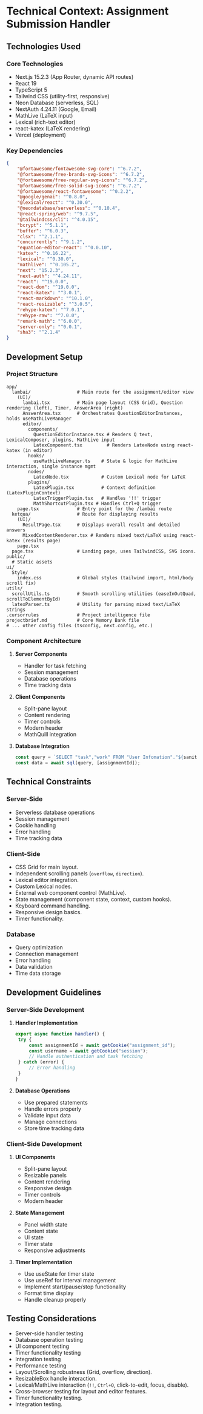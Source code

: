 # Technical Context: Assignment Submission Handler

## Technologies Used

### Core Technologies

- Next.js 15.2.3 (App Router, dynamic API routes)
- React 19
- TypeScript 5
- Tailwind CSS (utility-first, responsive)
- Neon Database (serverless, SQL)
- NextAuth 4.24.11 (Google, Email)
- MathLive (LaTeX input)
- Lexical (rich-text editor)
- react-katex (LaTeX rendering)
- Vercel (deployment)

### Key Dependencies

```json
{
	"@fortawesome/fontawesome-svg-core": "^6.7.2",
	"@fortawesome/free-brands-svg-icons": "^6.7.2",
	"@fortawesome/free-regular-svg-icons": "^6.7.2",
	"@fortawesome/free-solid-svg-icons": "^6.7.2",
	"@fortawesome/react-fontawesome": "^0.2.2",
	"@google/genai": "^0.8.0",
	"@lexical/react": "^0.30.0",
	"@neondatabase/serverless": "^0.10.4",
	"@react-spring/web": "^9.7.5",
	"@tailwindcss/cli": "^4.0.15",
	"bcrypt": "^5.1.1",
	"buffer": "^6.0.3",
	"clsx": "^2.1.1",
	"concurrently": "^9.1.2",
	"equation-editor-react": "^0.0.10",
	"katex": "^0.16.22",
	"lexical": "^0.30.0",
	"mathlive": "^0.105.2",
	"next": "15.2.3",
	"next-auth": "^4.24.11",
	"react": "^19.0.0",
	"react-dom": "^19.0.0",
	"react-katex": "^3.0.1",
	"react-markdown": "^10.1.0",
	"react-resizable": "^3.0.5",
	"rehype-katex": "^7.0.1",
	"rehype-raw": "^7.0.0",
	"remark-math": "^6.0.0",
	"server-only": "^0.0.1",
	"sha3": "^2.1.4"
}
```

## Development Setup

### Project Structure

```
app/
  lambai/                 # Main route for the assignment/editor view
    (UI)/
      lambai.tsx          # Main page layout (CSS Grid), Question rendering (left), Timer, AnswerArea (right)
      AnswerArea.tsx      # Orchestrates QuestionEditorInstances, holds useMathLiveManager
      editor/
        components/
          QuestionEditorInstance.tsx # Renders Q text, LexicalComposer, plugins, MathLive input
          LatexComponent.tsx         # Renders LatexNode using react-katex (in editor)
        hooks/
          useMathLiveManager.ts    # State & logic for MathLive interaction, single instance mgmt
        nodes/
          LatexNode.tsx            # Custom Lexical node for LaTeX
        plugins/
          LatexPlugin.tsx          # Context definition (LatexPluginContext)
          LatexTriggerPlugin.tsx   # Handles '!!' trigger
          MathShortcutPlugin.tsx # Handles Ctrl+Q trigger
    page.tsx              # Entry point for the /lambai route
  ketqua/                 # Route for displaying results
    (UI)/
      ResultPage.tsx      # Displays overall result and detailed answers
      MixedContentRenderer.tsx # Renders mixed text/LaTeX using react-katex (results page)
    page.tsx
  page.tsx                # Landing page, uses TailwindCSS, SVG icons.
public/
  # Static assets
ui/
  Style/
    index.css             # Global styles (tailwind import, html/body scroll fix)
utils/
  scrollUtils.ts          # Smooth scrolling utilities (easeInOutQuad, scrollToElementById)
  latexParser.ts          # Utility for parsing mixed text/LaTeX strings
.cursorrules              # Project intelligence file
projectbrief.md           # Core Memory Bank file
# ... other config files (tsconfig, next.config, etc.)
```

### Component Architecture

1. **Server Components**

   - Handler for task fetching
   - Session management
   - Database operations
   - Time tracking data

2. **Client Components**

   - Split-pane layout
   - Content rendering
   - Timer controls
   - Modern header
   - MathQuill integration

3. **Database Integration**
   ```typescript
   const query = `SELECT "task","work" FROM "User Infomation"."${sanitizedTableName}" WHERE "assignment_id" = $1`;
   const data = await sql(query, [assignmentId]);
   ```

## Technical Constraints

### Server-Side

- Serverless database operations
- Session management
- Cookie handling
- Error handling
- Time tracking data

### Client-Side

- CSS Grid for main layout.
- Independent scrolling panels (`overflow`, `direction`).
- Lexical editor integration.
- Custom Lexical nodes.
- External web component control (MathLive).
- State management (component state, context, custom hooks).
- Keyboard command handling.
- Responsive design basics.
- Timer functionality.

### Database

- Query optimization
- Connection management
- Error handling
- Data validation
- Time data storage

## Development Guidelines

### Server-Side Development

1. **Handler Implementation**

   ```typescript
   export async function handler() {
   	try {
   		const assignmentId = await getCookie("assignment_id");
   		const username = await getCookie("session");
   		// Handle authentication and task fetching
   	} catch (error) {
   		// Error handling
   	}
   }
   ```

2. **Database Operations**
   - Use prepared statements
   - Handle errors properly
   - Validate input data
   - Manage connections
   - Store time tracking data

### Client-Side Development

1. **UI Components**

   - Split-pane layout
   - Resizable panels
   - Content rendering
   - Responsive design
   - Timer controls
   - Modern header

2. **State Management**

   - Panel width state
   - Content state
   - UI state
   - Timer state
   - Responsive adjustments

3. **Timer Implementation**
   - Use useState for timer state
   - Use useRef for interval management
   - Implement start/pause/stop functionality
   - Format time display
   - Handle cleanup properly

## Testing Considerations

- Server-side handler testing
- Database operation testing
- UI component testing
- Timer functionality testing
- Integration testing
- Performance testing
- Layout/Scrolling robustness (Grid, overflow, direction).
- ResizableBox handle interaction.
- Lexical/MathLive interaction (`!!`, `Ctrl+Q`, click-to-edit, focus, disable).
- Cross-browser testing for layout and editor features.
- Timer functionality testing.
- Integration testing.

